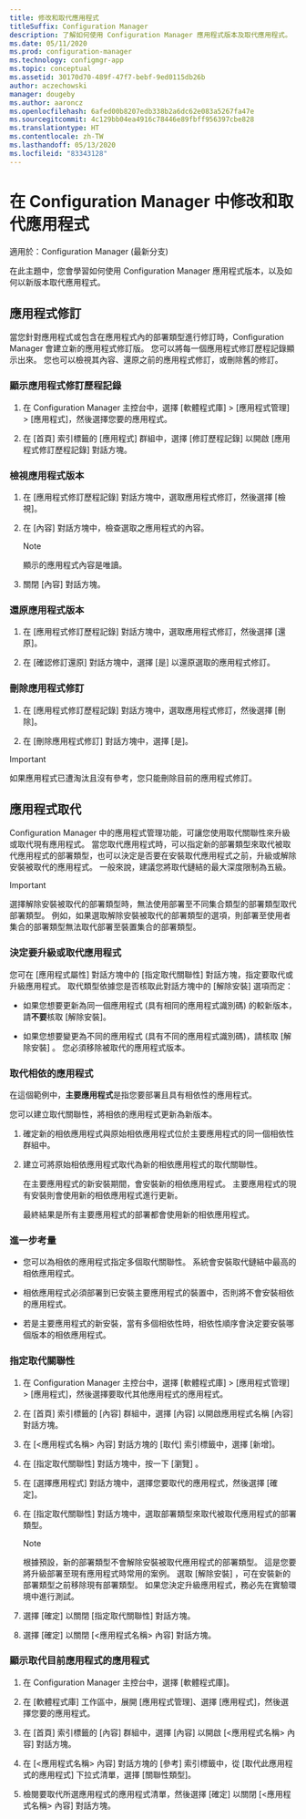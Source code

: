 ```yaml
---
title: 修改和取代應用程式
titleSuffix: Configuration Manager
description: 了解如何使用 Configuration Manager 應用程式版本及取代應用程式。
ms.date: 05/11/2020
ms.prod: configuration-manager
ms.technology: configmgr-app
ms.topic: conceptual
ms.assetid: 30170d70-489f-47f7-bebf-9ed0115db26b
author: aczechowski
manager: dougeby
ms.author: aaroncz
ms.openlocfilehash: 6afed00b8207edb338b2a6dc62e083a5267fa47e
ms.sourcegitcommit: 4c129bb04ea4916c78446e89fbff956397cbe828
ms.translationtype: HT
ms.contentlocale: zh-TW
ms.lasthandoff: 05/13/2020
ms.locfileid: "83343128"
---
```

# <a name="revise-and-supersede-applications-in-configuration-manager"></a>在 Configuration Manager 中修改和取代應用程式

適用於：Configuration Manager (最新分支)

在此主題中，您會學習如何使用 Configuration Manager 應用程式版本，以及如何以新版本取代應用程式。  

##  <a name="application-revisions"></a>應用程式修訂  
 當您針對應用程式或包含在應用程式內的部署類型進行修訂時，Configuration Manager 會建立新的應用程式修訂版。 您可以將每一個應用程式修訂歷程記錄顯示出來。 您也可以檢視其內容、還原之前的應用程式修訂，或刪除舊的修訂。  

### <a name="to-display-an-application-revision-history"></a>顯示應用程式修訂歷程記錄  

1.  在 Configuration Manager 主控台中，選擇 [軟體程式庫] > [應用程式管理] > [應用程式]，然後選擇您要的應用程式。  

3.  在 [首頁] 索引標籤的 [應用程式] 群組中，選擇 [修訂歷程記錄] 以開啟 [應用程式修訂歷程記錄] 對話方塊。  

### <a name="to-view-an-application-revision"></a>檢視應用程式版本  

1.  在 [應用程式修訂歷程記錄] 對話方塊中，選取應用程式修訂，然後選擇 [檢視]。  

2.  在 [內容]  對話方塊中，檢查選取之應用程式的內容。  

    > [!NOTE]  
    >  顯示的應用程式內容是唯讀。  

3.  關閉 [內容]  對話方塊。  

### <a name="to-restore-an-application-revision"></a>還原應用程式版本  

1.  在 [應用程式修訂歷程記錄] 對話方塊中，選取應用程式修訂，然後選擇 [還原]。  

2.  在 [確認修訂還原] 對話方塊中，選擇 [是] 以還原選取的應用程式修訂。  

### <a name="to-delete-an-application-revision"></a>刪除應用程式修訂  

1.  在 [應用程式修訂歷程記錄] 對話方塊中，選取應用程式修訂，然後選擇 [刪除]。  

2.  在 [刪除應用程式修訂] 對話方塊中，選擇 [是]。  

> [!IMPORTANT]  
>  如果應用程式已遭淘汰且沒有參考，您只能刪除目前的應用程式修訂。  

##  <a name="application-supersedence"></a>應用程式取代  
 Configuration Manager 中的應用程式管理功能，可讓您使用取代關聯性來升級或取代現有應用程式。 當您取代應用程式時，可以指定新的部署類型來取代被取代應用程式的部署類型，也可以決定是否要在安裝取代應用程式之前，升級或解除安裝被取代的應用程式。 一般來說，建議您將取代鏈結的最大深度限制為五級。
 
> [!IMPORTANT]  
>  選擇解除安裝被取代的部署類型時，無法使用部署至不同集合類型的部署類型取代部署類型。  例如，如果選取解除安裝被取代的部署類型的選項，則部署至使用者集合的部署類型無法取代部署至裝置集合的部署類型。  

### <a name="decide-whether-to-upgrade-or-replace-an-application"></a>決定要升級或取代應用程式  
 您可在 [應用程式屬性] 對話方塊中的 [指定取代關聯性]  對話方塊，指定要取代或升級應用程式。 取代類型依據您是否核取此對話方塊中的 [解除安裝]  選項而定：  

-   如果您想要更新為同一個應用程式 (具有相同的應用程式識別碼) 的較新版本，請**不要**核取 [解除安裝]。  

-   如果您想要變更為不同的應用程式 (具有不同的應用程式識別碼)，請核取 [解除安裝] 。 您必須移除被取代的應用程式版本。  

### <a name="supersede-dependent-applications"></a>取代相依的應用程式  
 在這個範例中，**主要應用程式**是指您要部署且具有相依性的應用程式。  

 您可以建立取代關聯性，將相依的應用程式更新為新版本。  

1. 確定新的相依應用程式與原始相依應用程式位於主要應用程式的同一個相依性群組中。  

2. 建立可將原始相依應用程式取代為新的相依應用程式的取代關聯性。  

   在主要應用程式的新安裝期間，會安裝新的相依應用程式。 主要應用程式的現有安裝則會使用新的相依應用程式進行更新。  

   最終結果是所有主要應用程式的部署都會使用新的相依應用程式。  

### <a name="further-considerations"></a>進一步考量  

-   您可以為相依的應用程式指定多個取代關聯性。 系統會安裝取代鏈結中最高的相依應用程式。  

-   相依應用程式必須部署到已安裝主要應用程式的裝置中，否則將不會安裝相依的應用程式。  

-   若是主要應用程式的新安裝，當有多個相依性時，相依性順序會決定要安裝哪個版本的相依應用程式。  

### <a name="to-specify-a-supersedence-relationship"></a>指定取代關聯性  

1.  在 Configuration Manager 主控台中，選擇 [軟體程式庫] > [應用程式管理] > [應用程式]，然後選擇要取代其他應用程式的應用程式。  

3.  在 [首頁] 索引標籤的 [內容] 群組中，選擇 [內容] 以開啟應用程式名稱 [內容] 對話方塊。  

4.  在 [<應用程式名稱\> 內容] 對話方塊的 [取代] 索引標籤中，選擇 [新增]。  

5.  在 [指定取代關聯性]  對話方塊中，按一下 [瀏覽] 。  

6.  在 [選擇應用程式] 對話方塊中，選擇您要取代的應用程式，然後選擇 [確定]。  

7.  在 [指定取代關聯性] 對話方塊中，選取部署類型來取代被取代應用程式的部署類型。  

    > [!NOTE]  
    >  根據預設，新的部署類型不會解除安裝被取代應用程式的部署類型。 這是您要將升級部署至現有應用程式時常用的案例。 選取 [解除安裝]  ，可在安裝新的部署類型之前移除現有部署類型。 如果您決定升級應用程式，務必先在實驗環境中進行測試。  

8.  選擇 [確定] 以關閉 [指定取代關聯性] 對話方塊。  

9. 選擇 [確定] 以關閉 [<應用程式名稱\> 內容] 對話方塊。  

### <a name="to-display-applications-that-supersede-the-current-application"></a>顯示取代目前應用程式的應用程式  

1.  在 Configuration Manager 主控台中，選擇 [軟體程式庫]。  

2.  在 [軟體程式庫] 工作區中，展開 [應用程式管理]、選擇 [應用程式]，然後選擇您要的應用程式。  

3.  在 [首頁] 索引標籤的 [內容] 群組中，選擇 [內容] 以開啟 [<應用程式名稱\> 內容] 對話方塊。  

4.  在 [<應用程式名稱\> 內容] 對話方塊的 [參考] 索引標籤中，從 [取代此應用程式的應用程式] 下拉式清單，選擇 [關聯性類型]。  

5.  檢閱要取代所選應用程式的應用程式清單，然後選擇 [確定] 以關閉 [<應用程式名稱\> 內容] 對話方塊。  
